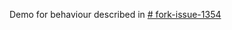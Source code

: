 Demo for behaviour described in [# fork-issue-1354](https://github.com/fork-dev/Tracker/issues/1354)
